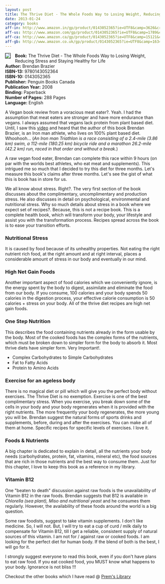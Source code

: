```yaml
---
layout: post
title: The Thrive Diet - The Whole Foods Way to Losing Weight, Reducing Stress and Staying Healthy for Life
date: 2013-01-24
category: books
aff-in: http://www.amazon.in/gp/product/0143052365?ie=UTF8&camp=3626&creativeASIN=0143052365&linkCode=xm2&tag=smileprem-in-21
aff-us: http://www.amazon.com/gp/product/0143052365?ie=UTF8&camp=1789&creativeASIN=0143052365&linkCode=xm2&tag=smileprem-us-20
aff-ca: http://www.amazon.ca/gp/product/0143052365?ie=UTF8&camp=15121&creativeASIN=0143052365&linkCode=xm2&tag=smileprem-ca-20
aff-gb: http://www.amazon.co.uk/gp/product/0143052365?ie=UTF8&camp=1634&creativeASIN=0143052365&linkCode=xm2&tag=smileprem-gb-21
---
```


<img style="clear: left; float: left; margin-bottom: 1em; margin-right: 1em;" 
src="{{site.img-url}}/the-thrive-diet-brendan-brazier.jpg" border="1"/>
**Book:** The Thrive Diet - The Whole Foods Way to Losing Weight, Reducing Stress and Staying Healthy for Life  
**Author:** Brendan Brazier  
**ISBN-13:** 9780143052364  
**ISBN-10:** 0143052365  
**Publisher:** Penguin Books Canada  
**Publication Year:** 2008  
**Binding:** Paperback  
**Number of Pages:** 288 Pages  
**Language:** English  
  
A Vegan book review from a voracious meat eater?. Yeah. I had the assumption that meat eaters are stronger and have more endurance than vegans. I always assumed that vegans lack protein from plant based diet. Until, I saw this [video]({{site.url}}/cooked-food-vs-raw-vegan-food/) and heard that the author of this book Brendan Brazier, is an Iron man athlete, who lives on 100% plant based diet. Whoohooh... (*An Iron man Triathlon is a race consisting of a 2.4-mile (3.86 km) swim, a 112-mile (180.25 km) bicycle ride and a marathon 26.2-mile (42.2 km) run, raced in that order and without a break.*)  

A raw vegan food eater, Brendan can complete this race within 9 hours (on par with the worlds best athletes, who eat meat and supplements). This intrigued me so much that I decided to try this diet for three months. Let's measure this book's claims after three months. Let's see the gist of what this is book has in store for us.  
  
We all know about stress. Right?. The very first section of the book discusses about the complimentary, uncomplimentary and production stress. He also discusses in detail on psychological, environmental and nutritional stress. Why so much details about stress in a book where we expect set of recipes?. Because, this is not a recipe book. This is a complete health book, which will transform your body, your lifestyle and assist you with the transformation process. Recipes spread across the book is to ease your transition efforts.  
  
### Nutritional Stress  

It is caused by food because of its unhealthy properties. Not eating the right nutrient rich food, at the right amount and at right interval, places a considerable amount of stress in our body and eventually in our mind.  
  
### High Net Gain Foods  

Another important aspect of food calories which we conveniently ignore, is the energy spent by the body to digest, assimilate and eliminate the food from our body. If you consume, 100 calories and your body spends 50 calories in the digestion process, your effective calorie consumption is 50 calories + stress on your body. All of the thrive diet recipes are high net gain foods.  
  
### One Step Nutrition  

This describes the food containing nutrients already in the form usable by the body. Most of the cooked foods has the complex forms of the nutrients, which must be broken down to simpler form for the body to absorb it. Most thrive diets have simpler form. Very Important!.  
  
* Complex Carbohydrates to Simple Carbohydrates  
* Fat to Fatty Acids  
* Protein to Amino Acids  
  
### Exercise for an ageless body  

There is no magical diet or pill which will give you the perfect body without exercises. The Thrive Diet is no exemption. Exercise is one of the best complimentary stress. When you exercise, you break down some of the cells in your body and your body regenerates when it is provided with the right nutrients. The more frequently your body regenerates, the more young you will be. Brendan suggest the natural forms of sports drinks and supplements, before, during and after the exercises. You can make all of them at home. Specific recipes for specific levels of exercises. I love it.  
  
### Foods & Nutrients  

A big chapter is dedicated to explain in detail, all the nutrients your body needs (carbohydrates, protein, fat, vitamins, mineral etc), the food sources that are rich in those nutrients and the best way to consume them. Just for this chapter, I love to keep this book as a reference in my library.  
  
### Vitamin B12  

One "beaten to death" discussion against raw foods is the unavailability of Vitamin B12 in the raw foods. Brendan suggests that B12 is available in *Chlorella (sea plant), Miso and nutritional yeast* and he consumes them regularly. However, the availability of these foods around the world is a big question.  
  
Some raw foodists, suggest to take vitamin supplements. I don't like medicine. So, I will not. But, I will try to eat a cup of curd / milk daily to compensate for Vitamin B12, till I get a reliable, consistent supply of natural sources of this vitamin. I am not for / against raw or cooked foods. I am looking for the perfect diet for human body. If the blend of both is the best, I will go for it.   
  
I strongly suggest everyone to read this book, even if you don't have plans to eat raw food. If you eat cooked food, you MUST know what happens to your body. Ignorance is not bliss !!!  
  
Checkout the other books which I have read @ [Prem's Library]({{site.url}}/category/books/)  
